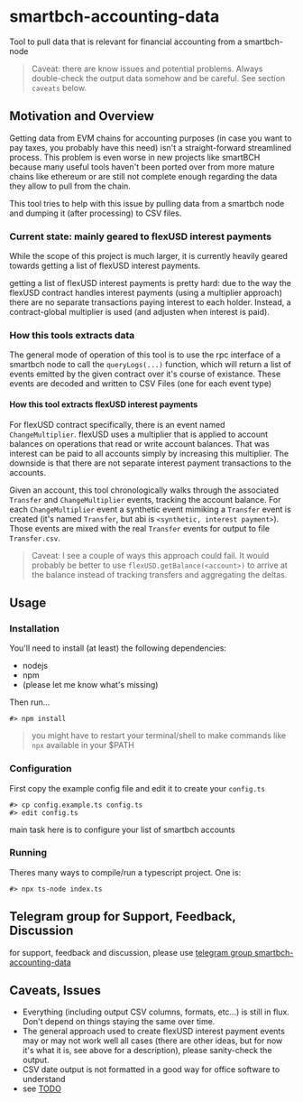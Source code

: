 # smartbch-accounting-data
Tool to pull data that is relevant for financial accounting from a smartbch-node

> Caveat: there are know issues and potential problems. Always double-check the output data somehow and be careful. See section `caveats` below.

## Motivation and Overview

Getting data from EVM chains for accounting purposes (in case you want to pay taxes, you probably have this need) isn't a straight-forward streamlined process. This problem is even worse in new projects like smartBCH because many useful tools haven't been ported over from more mature chains like ethereum or are still not complete enough regarding the data they allow to pull from the chain. 

This tool tries to help with this issue by pulling data from a smartbch node and dumping it (after processing) to CSV files.

### Current state: mainly geared to flexUSD interest payments

While the scope of this project is much larger, it is currently heavily geared towards getting a list of flexUSD interest payments.

getting a list of flexUSD interest payments is pretty hard: due to the way the flexUSD contract handles interest payments (using a multiplier approach) there are no separate transactions paying interest to each holder. Instead, a contract-global multiplier is used (and adjusten when interest is paid).

### How this tools extracts data

The general mode of operation of this tool is to use the rpc interface of a smartbch node to call the `queryLogs(...)` function, which will return a list of events emitted by the given contract over it's course of existance. These events are decoded and written to CSV Files (one for each event type)

#### How this tool extracts flexUSD interest payments

For flexUSD contract specifically, there is an event named `ChangeMultiplier`. flexUSD uses a multiplier that is applied to account balances on operations that read or write account balances. That was interest can be paid to all accounts simply by increasing this multiplier. The downside is that there are not separate interest payment transactions to the accounts.

Given an account, this tool chronologically walks through the associated `Transfer` and `ChangeMultiplier` events, tracking the account balance. For each `ChangeMultiplier` event a synthetic event mimiking a `Transfer` event is created (it's named `Transfer`, but abi is `<synthetic, interest payment>`). Those events are mixed with the real `Transfer` events for output to file `Transfer.csv`.

> Caveat: I see a couple of ways this approach could fail. It would probably be better to use `flexUSD.getBalance(<account>)` to arrive at the balance instead of tracking transfers and aggregating the deltas.

## Usage

### Installation

You'll need to install (at least) the following dependencies:
  
  * nodejs
  * npm
  * (please let me know what's missing)

Then run...

```
#> npm install
```

> you might have to restart your terminal/shell to make commands like `npx` available in your $PATH

### Configuration

First copy the example config file and edit it to create your `config.ts`

```
#> cp config.example.ts config.ts
#> edit config.ts
```

main task here is to configure your list of smartbch accounts

### Running

Theres many ways to compile/run a typescript project. One is:

```
#> npx ts-node index.ts 
```

## Telegram group for Support, Feedback, Discussion

for support, feedback and discussion, please use [telegram group smartbch-accounting-data](https://t.me/smartbch_accounting_data)

## Caveats, Issues

 * Everything (including output CSV columns, formats, etc...) is still in flux. Don't depend on things staying the same over time.
 * The general approach used to create flexUSD interest payment events may or may not work well all cases (there are other ideas, but for now it's what it is, see above for a description), please sanity-check the output.
 * CSV date output is not formatted in a good way for office software to understand
 * see [TODO](TODO)

